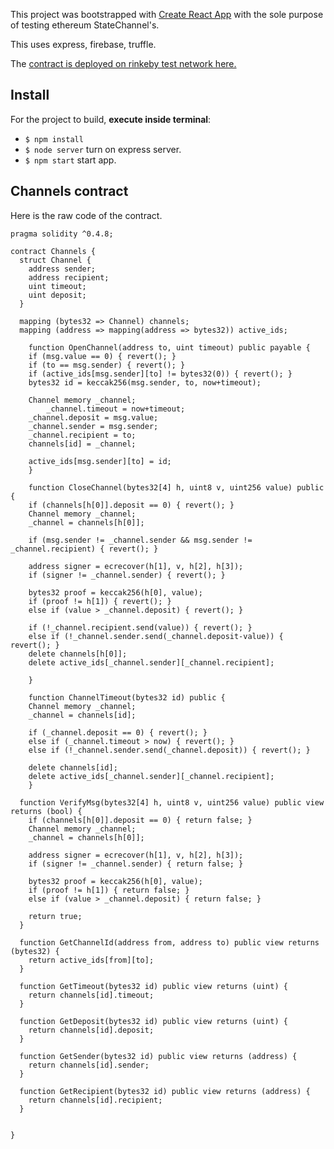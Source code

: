 This project was bootstrapped with [Create React App](https://github.com/facebookincubator/create-react-app) with the sole purpose of testing ethereum StateChannel's. 

This uses express, firebase, truffle. 

The [contract is deployed on rinkeby test network here.](https://rinkeby.etherscan.io/address/0xd796f76a41831b5676a2be13aadfb595d04499e2)


## Install

For the project to build, **execute inside terminal**:

* `$ npm install` 
* `$ node server` turn on express server.
* `$ npm start` start app.



## Channels contract

Here is the raw code of the contract. 


```
pragma solidity ^0.4.8;

contract Channels {
  struct Channel {
    address sender;
    address recipient;
    uint timeout;
    uint deposit;
  }

  mapping (bytes32 => Channel) channels;
  mapping (address => mapping(address => bytes32)) active_ids;

	function OpenChannel(address to, uint timeout) public payable {
    if (msg.value == 0) { revert(); }
    if (to == msg.sender) { revert(); }
    if (active_ids[msg.sender][to] != bytes32(0)) { revert(); }
    bytes32 id = keccak256(msg.sender, to, now+timeout);

    Channel memory _channel;
		_channel.timeout = now+timeout;
    _channel.deposit = msg.value;
    _channel.sender = msg.sender;
    _channel.recipient = to;
    channels[id] = _channel;

    active_ids[msg.sender][to] = id;
	}

	function CloseChannel(bytes32[4] h, uint8 v, uint256 value) public {
    if (channels[h[0]].deposit == 0) { revert(); }
    Channel memory _channel;
    _channel = channels[h[0]];

    if (msg.sender != _channel.sender && msg.sender != _channel.recipient) { revert(); }

    address signer = ecrecover(h[1], v, h[2], h[3]);
    if (signer != _channel.sender) { revert(); }

    bytes32 proof = keccak256(h[0], value);
    if (proof != h[1]) { revert(); }
    else if (value > _channel.deposit) { revert(); }

    if (!_channel.recipient.send(value)) { revert(); }
    else if (!_channel.sender.send(_channel.deposit-value)) { revert(); }
    delete channels[h[0]];
    delete active_ids[_channel.sender][_channel.recipient];

	}

	function ChannelTimeout(bytes32 id) public {
    Channel memory _channel;
    _channel = channels[id];

    if (_channel.deposit == 0) { revert(); }
    else if (_channel.timeout > now) { revert(); }
    else if (!_channel.sender.send(_channel.deposit)) { revert(); }

    delete channels[id];
    delete active_ids[_channel.sender][_channel.recipient];
	}

  function VerifyMsg(bytes32[4] h, uint8 v, uint256 value) public view returns (bool) {
    if (channels[h[0]].deposit == 0) { return false; }
    Channel memory _channel;
    _channel = channels[h[0]];

    address signer = ecrecover(h[1], v, h[2], h[3]);
    if (signer != _channel.sender) { return false; }

    bytes32 proof = keccak256(h[0], value);
    if (proof != h[1]) { return false; }
    else if (value > _channel.deposit) { return false; }

    return true;
  }

  function GetChannelId(address from, address to) public view returns (bytes32) {
    return active_ids[from][to];
  }

  function GetTimeout(bytes32 id) public view returns (uint) {
    return channels[id].timeout;
  }

  function GetDeposit(bytes32 id) public view returns (uint) {
    return channels[id].deposit;
  }

  function GetSender(bytes32 id) public view returns (address) {
    return channels[id].sender;
  }

  function GetRecipient(bytes32 id) public view returns (address) {
    return channels[id].recipient;
  }


}
```

